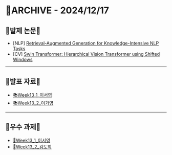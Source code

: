 # 📁ARCHIVE - 2024/12/17

## 💚발제 논문💚  
- [NLP] [Retrieval-Augmented Generation for Knowledge-Intensive NLP Tasks](https://arxiv.org/pdf/2005.11401)
- [CV] [Swin Transformer: Hierarchical Vision Transformer using Shifted Windows](https://arxiv.org/pdf/2103.14030)
---

## 💚발표 자료💚
- [📚Week13_1_이서영](https://github.com/user-attachments/files/18163217/Week13_1_.pdf)
- [📚Week13_2_이가영](https://github.com/user-attachments/files/18163219/Week13_2_.pdf)

---

## 💚우수 과제💚
- [🌟Week13_1_이서영](https://lee-seoyoung.notion.site/RAG-Retrieval-Augmented-Generation-for-Knowledge-Intensive-NLP-Tasks-15d912a60396806dbde9cf859be7023f?pvs=4)
- [🌟Week13_2_김도희](https://aerial-stoat-fab.notion.site/Week13_-_-15ac5cc3f95a80dcaa3ee73b8bb985c0?pvs=4)
